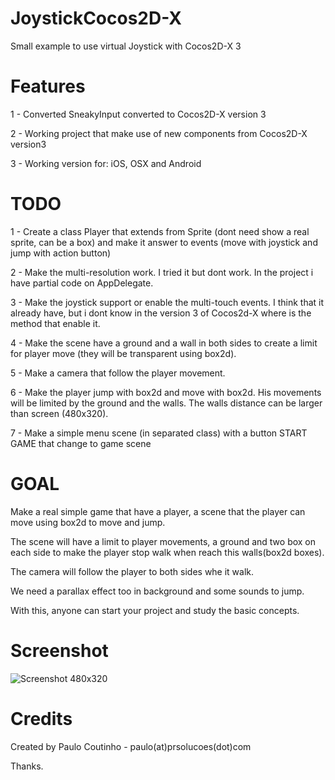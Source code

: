 
JoystickCocos2D-X
===============

Small example to use virtual Joystick with Cocos2D-X 3


Features
===============

1 - Converted SneakyInput converted to Cocos2D-X version 3

2 - Working project that make use of new components from Cocos2D-X version3

3 - Working version for: iOS, OSX and Android

TODO
===============

1 - Create a class Player that extends from Sprite (dont need show a real sprite, can be a box) and make it answer to events (move with joystick and jump with action button)

2 - Make the multi-resolution work. I tried it but dont work. In the project i have partial code on AppDelegate.

3 - Make the joystick support or enable the multi-touch events. I think that it already have, but i dont know in the version 3 of Cocos2d-X where is the method that enable it.

4 - Make the scene have a ground and a wall in both sides to create a limit for player move (they will be transparent using box2d).

5 - Make a camera that follow the player movement.

6 - Make the player jump with box2d and move with box2d. His movements will be limited by the ground and the walls. The walls distance can be larger than screen (480x320).

7 - Make a simple menu scene (in separated class) with a button START GAME that change to game scene 

GOAL
===============

Make a real simple game that have a player, a scene that the player can move using box2d to move and jump. 

The scene will have a limit to player movements, a ground and two box on each side to make the player stop walk when reach this walls(box2d boxes).

The camera will follow the player to both sides whe it walk.

We need a parallax effect too in background and some sounds to jump.

With this, anyone can start your project and study the basic concepts.

Screenshot
===============

![Screenshot 480x320](Design/screenshot_480_320.png)


Credits
================

Created by Paulo Coutinho - paulo(at)prsolucoes(dot)com

Thanks.
